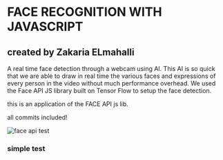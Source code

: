 # FACE RECOGNITION WITH JAVASCRIPT 
## created by Zakaria ELmahalli

A real time face detection through a webcam using AI. 
This AI is so quick that we are able to draw in real time the various faces and expressions of every person in the video without much performance overhead.
We used the Face API JS library built on Tensor Flow to setup the face detection.

this is an application of the FACE API js lib.

all commits included!

![face api test](https://user-images.githubusercontent.com/65210638/124383827-68834200-dcc6-11eb-9491-a6667d96efec.jpg)
###                     simple test 
